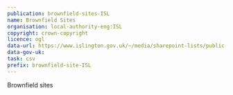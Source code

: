 ```yaml
---
publication: brownfield-sites-ISL
name: Brownfield Sites
organisation: local-authority-eng:ISL
copyright: crown-copyright
licence: ogl
data-url: https://www.islington.gov.uk/~/media/sharepoint-lists/public-records/planningandbuildingcontrol/information/adviceandinformation/20172018/20171124islingtonbrownfieldregister20171124rev1.csv
data-gov-uk: 
task: csv
prefix: brownfield-site-ISL
---
```


Brownfield sites

